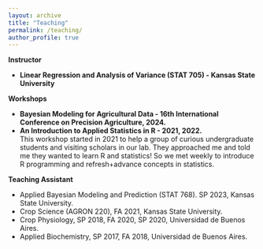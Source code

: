 ```yaml
---
layout: archive
title: "Teaching"
permalink: /teaching/
author_profile: true
---
```


**Instructor**  
- **Linear Regression and Analysis of Variance (STAT 705) - Kansas State University**


**Workshops**  
- **Bayesian Modeling for Agricultural Data - 16th International Conference on Precision Agriculture, 2024.**  
- **An Introduction to Applied Statistics in R - 2021, 2022.**  
  This workshop started in 2021 to help a group of curious undergraduate students and visiting scholars in our lab. They approached me and told me they wanted to learn R and statistics! So we met weekly to introduce R programming and refresh+advance concepts in statistics.  

**Teaching Assistant**  
  
- Applied Bayesian Modeling and Prediction (STAT 768). SP 2023, Kansas State University.  
- Crop Science (AGRON 220), FA 2021, Kansas State University.   
- Crop Physiology, SP 2018, FA 2020, SP 2020, Universidad de Buenos Aires.  
- Applied Biochemistry, SP 2017, FA 2018, Universidad de Buenos Aires.  
